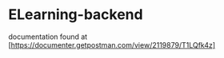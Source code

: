 # ELearning-backend
documentation found at [https://documenter.getpostman.com/view/2119879/T1LQfk4z]
